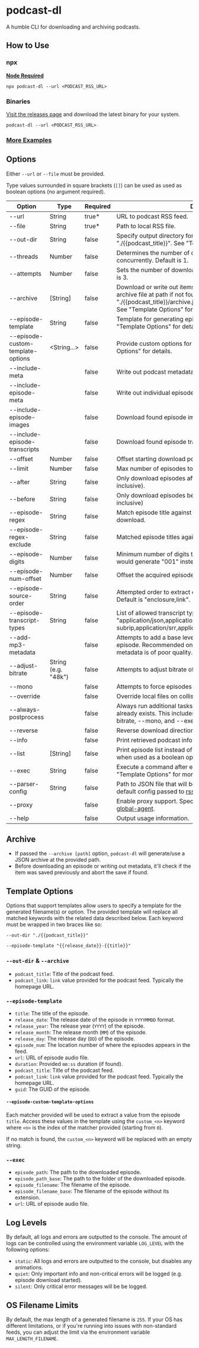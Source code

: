 # podcast-dl

A humble CLI for downloading and archiving podcasts.

## How to Use

### npx

**[Node Required](https://nodejs.org/en/)**

`npx podcast-dl --url <PODCAST_RSS_URL>`

### Binaries

[Visit the releases page](https://github.com/lightpohl/podcast-dl/releases) and download the latest binary for your system.

`podcast-dl --url <PODCAST_RSS_URL>`

### [More Examples](./docs/examples.md)

## Options

Either `--url` or `--file` must be provided.

Type values surrounded in square brackets (`[]`) can be used as used as boolean options (no argument required).

| Option                            | Type                | Required | Description                                                                                                                                                                                                                 |
| --------------------------------- | ------------------- | -------- | --------------------------------------------------------------------------------------------------------------------------------------------------------------------------------------------------------------------------- |
| --url                             | String              | true\*   | URL to podcast RSS feed.                                                                                                                                                                                                    |
| --file                            | String              | true\*   | Path to local RSS file.                                                                                                                                                                                                     |
| --out-dir                         | String              | false    | Specify output directory for episodes and metadata. Defaults to "./{{podcast_title}}". See "Template Options" for more details.                                                                                             |
| --threads                         | Number              | false    | Determines the number of downloads that will happen concurrently. Default is 1.                                                                                                                                             |
| --attempts                        | Number              | false    | Sets the number of download attempts per individual file. Default is 3.                                                                                                                                                     |
| --archive                         | [String]            | false    | Download or write out items not listed in archive file. Generates archive file at path if not found. Defaults to "./{{podcast_title}}/archive.json" when used as a boolean option. See "Template Options" for more details. |
| --episode-template                | String              | false    | Template for generating episode related filenames. See "Template Options" for details.                                                                                                                                      |
| --episode-custom-template-options | <String...>         | false    | Provide custom options for the episode template. See "Template Options" for details.                                                                                                                                        |
| --include-meta                    |                     | false    | Write out podcast metadata to JSON.                                                                                                                                                                                         |
| --include-episode-meta            |                     | false    | Write out individual episode metadata **to** JSON.                                                                                                                                                                          |
| --include-episode-images          |                     | false    | Download found episode images.                                                                                                                                                                                              |
| --include-episode-transcripts     |                     | false    | Download found episode transcripts.                                                                                                                                                                                         |
| --offset                          | Number              | false    | Offset starting download position. Default is 0.                                                                                                                                                                            |
| --limit                           | Number              | false    | Max number of episodes to download. Downloads all by default.                                                                                                                                                               |
| --after                           | String              | false    | Only download episodes after this date (i.e. MM/DD/YYY, inclusive).                                                                                                                                                         |
| --before                          | String              | false    | Only download episodes before this date (i.e. MM/DD/YYY, inclusive)                                                                                                                                                         |
| --episode-regex                   | String              | false    | Match episode title against provided regex before starting download.                                                                                                                                                        |
| --episode-regex-exclude           | String              | false    | Matched episode titles against provided regex will be excluded.                                                                                                                                                             |
| --episode-digits                  | Number              | false    | Minimum number of digits to use for episode numbering (e.g. 3 would generate "001" instead of "1"). Default is 0.                                                                                                           |
| --episode-num-offset              | Number              | false    | Offset the acquired episode number. Default is 0.                                                                                                                                                                           |
| --episode-source-order            | String              | false    | Attempted order to extract episode audio URL from RSS feed. Default is "enclosure,link".                                                                                                                                    |
| --episode-transcript-types        | String              | false    | List of allowed transcript types in preferred order. Default is "application/json,application/x-subrip,application/srr,application/srt,text/vtt,text/html,text/plain".                                                      |
| --add-mp3-metadata                |                     | false    | Attempts to add a base level of episode metadata to each episode. Recommended only in cases where the original metadata is of poor quality. (**ffmpeg required**)                                                           |
| --adjust-bitrate                  | String (e.g. "48k") | false    | Attempts to adjust bitrate of episodes. (**ffmpeg required**)                                                                                                                                                               |
| --mono                            |                     | false    | Attempts to force episodes into mono. (**ffmpeg required**)                                                                                                                                                                 |
| --override                        |                     | false    | Override local files on collision.                                                                                                                                                                                          |
| --always-postprocess              |                     | false    | Always run additional tasks on the file regardless if the file already exists. This includes --add-mp3-metadata, --adjust-bitrate, --mono, and --exec.                                                                      |
| --reverse                         |                     | false    | Reverse download direction and start at last RSS item.                                                                                                                                                                      |
| --info                            |                     | false    | Print retrieved podcast info instead of downloading.                                                                                                                                                                        |
| --list                            | [String]            | false    | Print episode list instead of downloading. Defaults to "table" when used as a boolean option. "json" is also supported.                                                                                                     |
| --exec                            | String              | false    | Execute a command after each episode is downloaded. See "Template Options" for more details.                                                                                                                                |
| --parser-config                   | String              | false    | Path to JSON file that will be parsed and used to override the default config passed to [rss-parser](https://github.com/rbren/rss-parser#xml-options).                                                                      |
| --proxy                           |                     | false    | Enable proxy support. Specify environment variables listed by [global-agent](https://github.com/gajus/global-agent#environment-variables).                                                                                  |
| --help                            |                     | false    | Output usage information.                                                                                                                                                                                                   |

## Archive

- If passed the `--archive [path]` option, `podcast-dl` will generate/use a JSON archive at the provided path.
- Before downloading an episode or writing out metadata, it'll check if the item was saved previously and abort the save if found.

## Template Options

Options that support templates allow users to specify a template for the generated filename(s) or option. The provided template will replace all matched keywords with the related data described below. Each keyword must be wrapped in two braces like so:

`--out-dir "./{{podcast_title}}"`

`--episode-template "{{release_date}}-{{title}}"`

### `--out-dir` & `--archive`

- `podcast_title`: Title of the podcast feed.
- `podcast_link`: `link` value provided for the podcast feed. Typically the homepage URL.

### `--episode-template`

- `title`: The title of the episode.
- `release_date`: The release date of the episode in `YYYYMMDD` format.
- `release_year`: The release year (`YYYY`) of the episode.
- `release_month`: The release month (`MM`) of the episode.
- `release_day`: The release day (`DD`) of the episode.
- `episode_num`: The location number of where the episodes appears in the feed.
- `url`: URL of episode audio file.
- `duration`: Provided `mm:ss` duration (if found).
- `podcast_title`: Title of the podcast feed.
- `podcast_link`: `link` value provided for the podcast feed. Typically the homepage URL.
- `guid`: The GUID of the episode.

#### `--episode-custom-template-options`

Each matcher provided will be used to extract a value from the episode `title`. Access these values in the template using the `custom_<n>` keyword where `<n>` is the index of the matcher provided (starting from `0`).

If no match is found, the `custom_<n>` keyword will be replaced with an empty string.

### `--exec`

- `episode_path`: The path to the downloaded episode.
- `episode_path_base`: The path to the folder of the downloaded episode.
- `episode_filename`: The filename of the episode.
- `episode_filename_base`: The filename of the episode without its extension.
- `url`: URL of episode audio file.

## Log Levels

By default, all logs and errors are outputted to the console. The amount of logs can be controlled using the environment variable `LOG_LEVEL` with the following options:

- `static`: All logs and errors are outputted to the console, but disables any animations.
- `quiet`: Only important info and non-critical errors will be logged (e.g. episode download started).
- `silent`: Only critical error messages will be be logged.

## OS Filename Limits

By default, the max length of a generated filename is `255`. If your OS has different limitations, or if you're running into issues with non-standard feeds, you can adjust the limit via the environment variable `MAX_LENGTH_FILENAME`.
